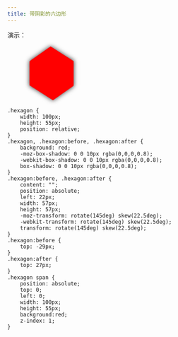 ```yaml
---
title: 带阴影的六边形
---
```

演示：

<div class="hexagon"><span></span></div>

<style>
.hexagon {
    margin: 50px;
    width: 100px;
    height: 55px;
    position: relative;
}
.hexagon, .hexagon:before, .hexagon:after {
    background: red;
    -moz-box-shadow: 0 0 10px rgba(0,0,0,0.8);
    -webkit-box-shadow: 0 0 10px rgba(0,0,0,0.8);
    box-shadow: 0 0 10px rgba(0,0,0,0.8);
}
.hexagon:before, .hexagon:after {
    content: "";
    position: absolute;
    left: 22px;
    width: 57px;
    height: 57px;
    -moz-transform: rotate(145deg) skew(22.5deg);
    -webkit-transform: rotate(145deg) skew(22.5deg);
    transform: rotate(145deg) skew(22.5deg);
}
.hexagon:before {
    top: -29px;
}
.hexagon:after {
    top: 27px;
}
.hexagon span {
    position: absolute;
    top: 0;
    left: 0;
    width: 100px;
    height: 55px;
    background:red;
    z-index: 1;
}
</style>

```
.hexagon {
    width: 100px;
    height: 55px;
    position: relative;
}
.hexagon, .hexagon:before, .hexagon:after {
    background: red;
    -moz-box-shadow: 0 0 10px rgba(0,0,0,0.8);
    -webkit-box-shadow: 0 0 10px rgba(0,0,0,0.8);
    box-shadow: 0 0 10px rgba(0,0,0,0.8);
}
.hexagon:before, .hexagon:after {
    content: "";
    position: absolute;
    left: 22px;
    width: 57px;
    height: 57px;
    -moz-transform: rotate(145deg) skew(22.5deg);
    -webkit-transform: rotate(145deg) skew(22.5deg);
    transform: rotate(145deg) skew(22.5deg);
}
.hexagon:before {
    top: -29px;
}
.hexagon:after {
    top: 27px;
}
.hexagon span {
    position: absolute;
    top: 0;
    left: 0;
    width: 100px;
    height: 55px;
    background:red;
    z-index: 1;
}
```
